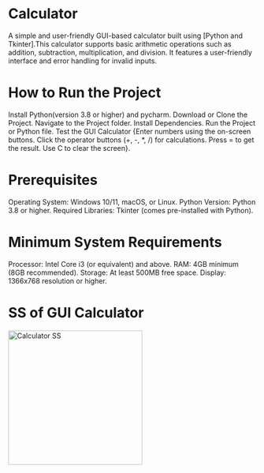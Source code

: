 # Calculator
A simple and user-friendly GUI-based calculator built using [Python and Tkinter].This calculator supports basic arithmetic operations such as addition, subtraction, multiplication, and division. It features a user-friendly interface and error handling for invalid inputs.
# How to Run the Project
Install  Python(version 3.8 or higher) and pycharm.
Download or Clone the Project.
Navigate to the Project folder.
Install Dependencies.
Run the Project or Python file.
Test the GUI Calculator
{Enter numbers using the on-screen buttons.
Click the operator buttons (+, -, *, /) for calculations.
Press = to get the result.
Use C to clear the screen}.
# Prerequisites
Operating System: Windows 10/11, macOS, or Linux.
Python Version: Python 3.8 or higher.
Required Libraries: Tkinter (comes pre-installed with Python).
# Minimum System Requirements
Processor: Intel Core i3 (or equivalent) and above.
RAM: 4GB minimum (8GB recommended).
Storage: At least 500MB free space.
Display: 1366x768 resolution or higher.
# SS of GUI Calculator
<img width="272" alt="Calculator SS" src="https://github.com/user-attachments/assets/22ccc856-7fdc-40e9-a86d-318d1f0a9091" />
